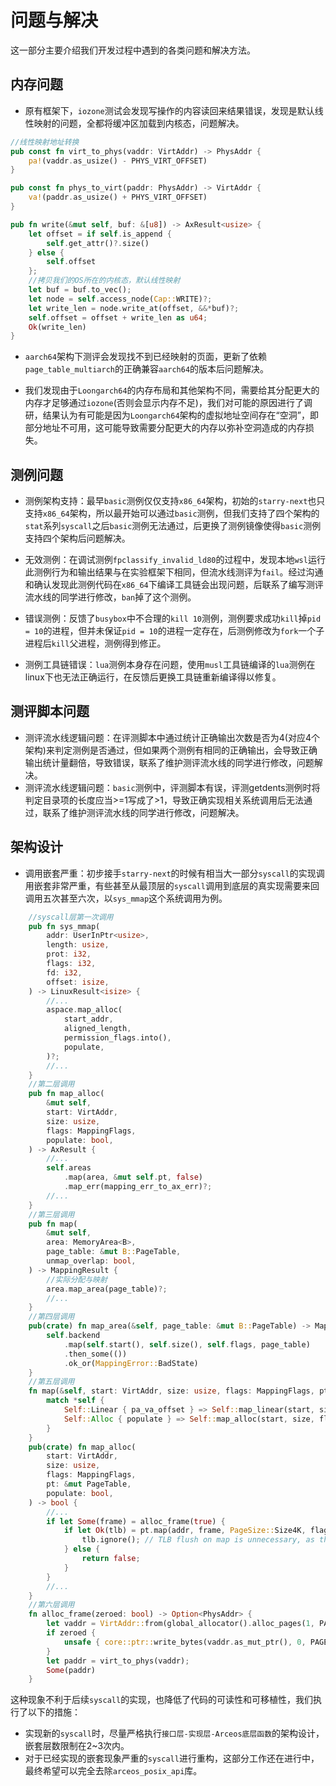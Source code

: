 # 问题与解决

这一部分主要介绍我们开发过程中遇到的各类问题和解决方法。


## 内存问题


- 原有框架下，`iozone`测试会发现写操作的内容读回来结果错误，发现是默认线性映射的问题，全都将缓冲区加载到内核态，问题解决。

```rust
//线性映射地址转换
pub const fn virt_to_phys(vaddr: VirtAddr) -> PhysAddr {
    pa!(vaddr.as_usize() - PHYS_VIRT_OFFSET)
}

pub const fn phys_to_virt(paddr: PhysAddr) -> VirtAddr {
    va!(paddr.as_usize() + PHYS_VIRT_OFFSET)
}

pub fn write(&mut self, buf: &[u8]) -> AxResult<usize> {
    let offset = if self.is_append {
        self.get_attr()?.size()
    } else {
        self.offset
    };
    //拷贝我们的OS所在的内核态，默认线性映射
    let buf = buf.to_vec();
    let node = self.access_node(Cap::WRITE)?;
    let write_len = node.write_at(offset, &&*buf)?;
    self.offset = offset + write_len as u64;
    Ok(write_len)
}
```

- `aarch64`架构下测评会发现找不到已经映射的页面，更新了依赖`page_table_multiarch`的正确兼容`aarch64`的版本后问题解决。

- 我们发现由于`Loongarch64`的内存布局和其他架构不同，需要给其分配更大的内存才足够通过`iozone`(否则会显示内存不足)，我们对可能的原因进行了调研，结果认为有可能是因为`Loongarch64`架构的虚拟地址空间存在“空洞”，即部分地址不可用，这可能导致需要分配更大的内存以弥补空洞造成的内存损失。
## 测例问题

- 测例架构支持：最早`basic`测例仅仅支持`x86_64`架构，初始的`starry-next`也只支持`x86_64`架构，所以最开始可以通过`basic`测例，但我们支持了四个架构的`stat`系列`syscall`之后`basic`测例无法通过，后更换了测例镜像使得`basic`测例支持四个架构后问题解决。

- 无效测例：在调试测例`fpclassify_invalid_ld80`的过程中，发现本地`wsl`运行此测例行为和输出结果与在实验框架下相同，但流水线测评为`fail`。经过沟通和确认发现此测例代码在`x86_64`下编译工具链会出现问题，后联系了编写测评流水线的同学进行修改，`ban`掉了这个测例。

- 错误测例：反馈了`busybox`中不合理的`kill 10`测例，测例要求成功`kill`掉`pid = 10`的进程，但并未保证`pid = 10`的进程一定存在，后测例修改为`fork`一个子进程后`kill`父进程，测例得到修正。

- 测例工具链错误：`lua`测例本身存在问题，使用`musl`工具链编译的`lua`测例在linux下也无法正确运行，在反馈后更换工具链重新编译得以修复。

## 测评脚本问题
- 测评流水线逻辑问题：在评测脚本中通过统计正确输出次数是否为4(对应4个架构)来判定测例是否通过，但如果两个测例有相同的正确输出，会导致正确输出统计量翻倍，导致错误，联系了维护测评流水线的同学进行修改，问题解决。
- 测评流水线逻辑问题：`basic`测例中，评测脚本有误，评测getdents测例时将判定目录项的长度应当>=1写成了>1，导致正确实现相关系统调用后无法通过，联系了维护测评流水线的同学进行修改，问题解决。

## 架构设计

- 调用嵌套严重：初步接手`starry-next`的时候有相当大一部分`syscall`的实现调用嵌套非常严重，有些甚至从最顶层的`syscall`调用到底层的真实现需要来回调用五次甚至六次，以`sys_mmap`这个系统调用为例。


```rust   
    //syscall层第一次调用
    pub fn sys_mmap(
        addr: UserInPtr<usize>,
        length: usize,
        prot: i32,
        flags: i32,
        fd: i32,
        offset: isize,
    ) -> LinuxResult<isize> {
        //...
        aspace.map_alloc(
            start_addr,
            aligned_length,
            permission_flags.into(),
            populate,
        )?;
        //...
    }
    //第二层调用
    pub fn map_alloc(
        &mut self,
        start: VirtAddr,
        size: usize,
        flags: MappingFlags,
        populate: bool,
    ) -> AxResult {
        //...
        self.areas
            .map(area, &mut self.pt, false)
            .map_err(mapping_err_to_ax_err)?;
        //...
    }
    //第三层调用
    pub fn map(
        &mut self,
        area: MemoryArea<B>,
        page_table: &mut B::PageTable,
        unmap_overlap: bool,
    ) -> MappingResult {
        //实际分配与映射
        area.map_area(page_table)?;
        //...
    }
    //第四层调用
    pub(crate) fn map_area(&self, page_table: &mut B::PageTable) -> MappingResult {
        self.backend
            .map(self.start(), self.size(), self.flags, page_table)
            .then_some(())
            .ok_or(MappingError::BadState)
    }
    //第五层调用
    fn map(&self, start: VirtAddr, size: usize, flags: MappingFlags, pt: &mut PageTable) -> bool {
        match *self {
            Self::Linear { pa_va_offset } => Self::map_linear(start, size, flags, pt, pa_va_offset),
            Self::Alloc { populate } => Self::map_alloc(start, size, flags, pt, populate),
        }
    }
    pub(crate) fn map_alloc(
        start: VirtAddr,
        size: usize,
        flags: MappingFlags,
        pt: &mut PageTable,
        populate: bool,
    ) -> bool {
        //...
        if let Some(frame) = alloc_frame(true) {
            if let Ok(tlb) = pt.map(addr, frame, PageSize::Size4K, flags) {
                tlb.ignore(); // TLB flush on map is unnecessary, as there are no outdated mappings.
            } else {
                return false;
            }
        }
        //...
    }
    //第六层调用
    fn alloc_frame(zeroed: bool) -> Option<PhysAddr> {
        let vaddr = VirtAddr::from(global_allocator().alloc_pages(1, PAGE_SIZE_4K).ok()?);
        if zeroed {
            unsafe { core::ptr::write_bytes(vaddr.as_mut_ptr(), 0, PAGE_SIZE_4K) };
        }
        let paddr = virt_to_phys(vaddr);
        Some(paddr)
    }
```

这种现象不利于后续`syscall`的实现，也降低了代码的可读性和可移植性，我们执行了以下的措施：

- 实现新的`syscall`时，尽量严格执行`接口层-实现层-Arceos底层函数`的架构设计，嵌套层数限制在2~3次内。
- 对于已经实现的嵌套现象严重的`syscall`进行重构，这部分工作还在进行中，最终希望可以完全去除`arceos_posix_api`库。